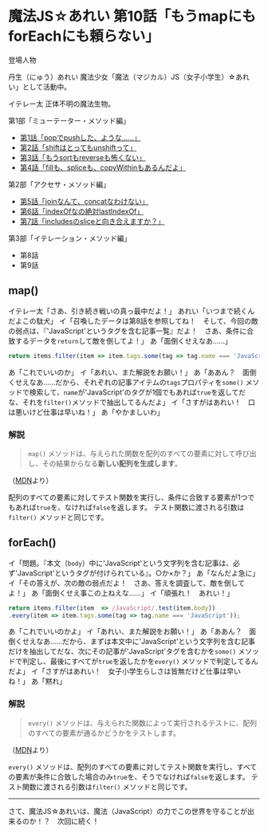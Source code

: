 # 魔法JS☆あれい 第10話「もうmapにもforEachにも頼らない」

登場人物

丹生（にゅう）あれい
魔法少女「魔法（マジカル）JS（女子小学生）☆あれい」として活動中。

イテレー太
正体不明の魔法生物。

第1部「ミューテーター・メソッド編」
* [第1話「popでpushした、ような……」](https://qiita.com/8amjp/items/e44e707ccc8c95b4a40d)
* [第2話「shiftはとってもunshiftって」](https://qiita.com/8amjp/items/3fc1b2defd28ba1c2df3)
* [第3話「もうsortもreverseも怖くない」](https://qiita.com/8amjp/items/86f5294981fbebd3fe2d)
* [第4話「fillも、spliceも、copyWithinもあるんだよ」](https://qiita.com/8amjp/items/0741e35b70ea32711265)

第2部「アクセサ・メソッド編」
* [第5話「joinなんて、concatなわけない」](https://qiita.com/8amjp/items/229c41ad2146728abd89)
* [第6話「indexOfなの絶対lastIndexOf」](https://qiita.com/8amjp/items/f7e421722e419c1c0a7d)
* [第7話「includesのsliceと向き合えますか？」](https://qiita.com/8amjp/items/007ac192399225db3843)

第3部「イテレーション・メソッド編」
* 第8話
* 第9話

## map()

イテレー太「さあ、引き続き戦いの真っ最中だよ！」
あれい「いつまで続くんだよこの駄犬」
イ「召喚したデータは第8話を参照してね！　そして、今回の敵の弱点は、『'JavaScript'というタグを含む記事一覧』だよ！　さあ、条件に合致するデータを`return`して敵を倒してよ！」
あ「面倒くせえなあ……」

```js
return items.filter(item => item.tags.some(tag => tag.name === 'JavaScript'))
```

あ「これでいいのか」
イ「あれい、また解説をお願い！」
あ「ああん？　面倒くせえなあ……だから、それぞれの記事アイテムの`tags`プロパティを`some()` メソッドで検索して、`name`が'JavaScript'のタグが1個でもあれば`true`を返してだな、それを`filter()`メソッドで抽出してるんだよ」
イ「さすがはあれい！　口は悪いけど仕事は早いね！」
あ「やかましいわ」

### 解説

> `map()` メソッドは、与えられた関数を配列のすべての要素に対して呼び出し、その結果からなる**新しい配列を生成します**。

（[MDN](https://developer.mozilla.org/ja/docs/Web/JavaScript/Reference/Global_Objects/Array/map)より）

配列のすべての要素に対してテスト関数を実行し、条件に合致する要素が1つでもあれば`true`を、なければ`false`を返します。
テスト関数に渡される引数は`filter()` メソッドと同じです。

## forEach()

イ「問題。『本文（`body`）中に'JavaScript'という文字列を含む記事は、必ず'JavaScript'というタグが付けられている』。○か×か？」
あ「なんだよ急に」
イ「その答えが、次の敵の弱点だよ！　さあ、答えを調査して、敵を倒してよ！」
あ「面倒くせえ事この上ねえな……」
イ「頑張れ！　あれい！」

```js
return items.filter(item  => /JavaScript/.test(item.body))
.every(item => item.tags.some(tag => tag.name === 'JavaScript'));
```

あ「これでいいのかよ」
イ「あれい、また解説をお願い！」
あ「ああん？　面倒くせえなあ……だから、まずは本文中に'JavaScript'という文字列を含む記事だけを抽出してだな、次にその記事が'JavaScript'タグを含むかを`some()` メソッドで判定し、最後にすべてが`true`を返したかを`every()` メソッドで判定してるんだよ」
イ「さすがはあれい！　女子小学生らしさは皆無だけど仕事は早いね！」
あ「黙れ」

### 解説

> `every()` メソッドは、与えられた関数によって実行されるテストに、配列のすべての要素が通るかどうかをテストします。

（[MDN](https://developer.mozilla.org/ja/docs/Web/JavaScript/Reference/Global_Objects/Array/every)より）

`every()` メソッドは、配列のすべての要素に対してテスト関数を実行し、すべての要素が条件に合致した場合のみ`true`を、そうでなければ`false`を返します。
テスト関数に渡される引数は`filter()` メソッドと同じです。

----
さて、魔法JS☆あれいは、魔法（JavaScript）の力でこの世界を守ることが出来るのか！？　次回に続く！
<!--stackedit_data:
eyJoaXN0b3J5IjpbODQ3OTM5NjQ2LC0xMjA0MjM3NzcyLDE1Mj
g5NTgwNjldfQ==
-->